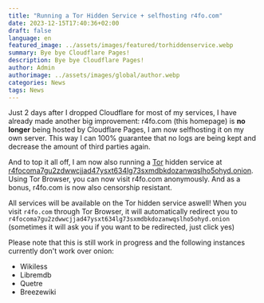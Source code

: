 ```yaml
---
title: "Running a Tor Hidden Service + selfhosting r4fo.com"
date: 2023-12-15T17:40:36+02:00
draft: false
language: en
featured_image: ../assets/images/featured/torhiddenservice.webp
summary: Bye bye Cloudflare Pages!
description: Bye bye Cloudflare Pages!
author: Admin
authorimage: ../assets/images/global/author.webp
categories: News
tags: News
---
```


Just 2 days after I dropped Cloudflare for most of my services, I have already made another big improvement: r4fo.com (this homepage) is **no longer** being hosted by Cloudflare Pages, I am now selfhosting it on my own server. This way I can 100% guarantee that no logs are being kept and decrease the amount of third parties again.

And to top it all off, I am now also running a [Tor](https://wikiless.r4fo.com/wiki/Tor_(network)) hidden service at [r4focoma7gu2zdwwcjjad47ysxt634lg73sxmdbkdozanwqslho5ohyd.onion](http://r4focoma7gu2zdwwcjjad47ysxt634lg73sxmdbkdozanwqslho5ohyd.onion). Using Tor Browser, you can now visit r4fo.com anonymously. And as a bonus, r4fo.com is now also censorship resistant.

All services will be available on the Tor hidden service aswell! When you visit ```r4fo.com``` through Tor Browser, it will automatically redirect you to ```r4focoma7gu2zdwwcjjad47ysxt634lg73sxmdbkdozanwqslho5ohyd.onion``` (sometimes it will ask you if you want to be redirected, just click yes)

Please note that this is still work in progress and the following instances currently don't work over onion:
- Wikiless
- Libremdb
- Quetre
- Breezewiki